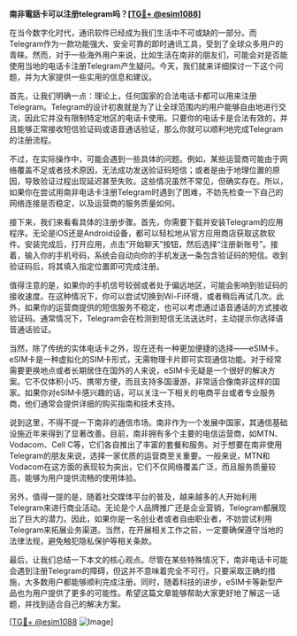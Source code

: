 **南非電話卡可以注册telegram吗？[[TG💪+ @esim1088](https://t.me/s/esim1088)]**

在当今数字化时代，通讯软件已经成为我们生活中不可或缺的一部分。而Telegram作为一款功能强大、安全可靠的即时通讯工具，受到了全球众多用户的青睐。然而，对于一些海外用户来说，比如生活在南非的朋友们，可能会对是否能使用当地的电话卡注册Telegram产生疑问。今天，我们就来详细探讨一下这个问题，并为大家提供一些实用的信息和建议。

首先，让我们明确一点：理论上，任何国家的合法电话卡都可以用来注册Telegram。Telegram的设计初衷就是为了让全球范围内的用户能够自由地进行交流，因此它并没有限制特定地区的电话卡使用。只要你的电话卡是合法有效的，并且能够正常接收短信验证码或语音通话验证，那么你就可以顺利地完成Telegram的注册流程。

不过，在实际操作中，可能会遇到一些具体的问题。例如，某些运营商可能由于网络覆盖不足或者技术原因，无法成功发送验证码短信；或者是由于地理位置的原因，导致验证过程出现延迟甚至失败。这些情况虽然不常见，但确实存在。所以，如果你在尝试用南非电话卡注册Telegram时遇到了困难，不妨先检查一下自己的网络连接是否稳定，以及运营商的服务质量如何。

接下来，我们来看看具体的注册步骤。首先，你需要下载并安装Telegram的应用程序。无论是iOS还是Android设备，都可以轻松地从官方应用商店获取这款软件。安装完成后，打开应用，点击“开始聊天”按钮，然后选择“注册新账号”。接着，输入你的手机号码，系统会自动向你的手机发送一条包含验证码的短信。收到验证码后，将其填入指定位置即可完成注册。

值得注意的是，如果你的手机信号较弱或者处于偏远地区，可能会影响到验证码的接收速度。在这种情况下，你可以尝试切换到Wi-Fi环境，或者稍后再试几次。此外，如果你的运营商提供的短信服务不稳定，也可以考虑通过语音通话的方式接收验证码。通常情况下，Telegram会在检测到短信无法送达时，主动提示你选择语音通话验证。

当然，除了传统的实体电话卡之外，现在还有一种更加便捷的选择——eSIM卡。eSIM卡是一种虚拟化的SIM卡形式，无需物理卡片即可实现通信功能。对于经常需要更换地点或者长期居住在国外的人来说，eSIM卡无疑是一个很好的解决方案。它不仅体积小巧、携带方便，而且支持多国漫游，非常适合像南非这样的国家。如果你对eSIM卡感兴趣的话，可以关注一下相关的电商平台或者专业服务商，他们通常会提供详细的购买指南和技术支持。

说到这里，不得不提一下南非的通信市场。南非作为一个发展中国家，其通信基础设施近年来得到了显著改善。目前，南非拥有多个主要的电信运营商，如MTN、Vodacom、Cell C等，它们各自推出了丰富的套餐和服务。对于想要在南非使用Telegram的朋友来说，选择一家优质的运营商至关重要。一般来说，MTN和Vodacom在这方面的表现较为突出，它们不仅网络覆盖广泛，而且服务质量较高，能够为用户提供流畅的使用体验。

另外，值得一提的是，随着社交媒体平台的普及，越来越多的人开始利用Telegram来进行商业活动。无论是个人品牌推广还是企业营销，Telegram都展现出了巨大的潜力。因此，如果你是一名创业者或者自由职业者，不妨尝试利用Telegram来拓展业务渠道。当然，在开展相关工作之前，一定要确保遵守当地的法律法规，避免触犯隐私保护等相关条款。

最后，让我们总结一下本文的核心观点。尽管在某些特殊情况下，南非电话卡可能会遇到注册Telegram的障碍，但这并不意味着完全不可行。只要采取正确的措施，大多数用户都能够顺利完成注册。同时，随着科技的进步，eSIM卡等新型产品也为用户提供了更多的可能性。希望这篇文章能够帮助大家更好地了解这一话题，并找到适合自己的解决方案。

[[TG💪+ @esim1088](https://t.me/s/esim1088) ![Image](https://i.postimg.cc/4NQfJmqS/Snipaste-2025-05-13-00-14-12.png)]